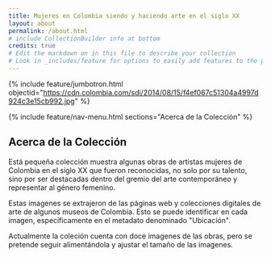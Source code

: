 ```yaml
---
title: Mujeres en Colombia siendo y haciendo arte en el siglo XX
layout: about
permalink: /about.html
# include CollectionBuilder info at bottom
credits: true
# Edit the markdown on in this file to describe your collection
# Look in _includes/feature for options to easily add features to the page
---
```


{% include feature/jumbotron.html objectid="https://cdn.colombia.com/sdi/2014/08/15/f4ef067c51304a4997d924c3e15cb992.jpg" %}

{% include feature/nav-menu.html sections="Acerca de la Colección" %}

## Acerca de la Colección

Está pequeña colección muestra algunas obras de artistas mujeres de Colombia en el siglo XX que fueron reconocidas, no solo por su talento, sino por ser destacadas dentro del gremio del arte contemporáneo y representar al género femenino.

Estas imagenes se extrajeron de las páginas web y colecciones digitales de arte de algunos museos de Colombia. Esto se puede identificar en cada imagen, específicamente en el metadato denominado "Ubicación".

Actualmente la coleción cuenta con doce imagenes de las obras, pero se pretende seguir alimentándola y ajustar el tamaño de las imagenes.


